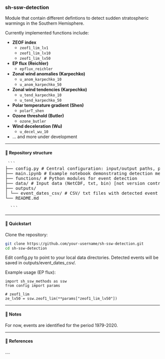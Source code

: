 ### sh-ssw-detection

Module that contain different defintions to detect sudden stratospheric warmings in the Southern Hemisphere. 

Currently implemented functions include:

- **ZEOF index**  
  - `zeof1_lim_lv1`  
  - `zeof1_lim_lv10`  
  - `zeof1_lim_lv50`  
- **EP flux (Reichler)**  
  - `epflux_reichler`  
- **Zonal wind anomalies (Karpechko)**  
  - `u_anom_karpechko_10`  
  - `u_anom_karpechko_50`  
- **Zonal wind tendencies (Karpechko)**  
  - `u_tend_karpechko_10`  
  - `u_tend_karpechko_50`  
- **Polar temperature gradient (Shen)**  
  - `polarT_shen`  
- **Ozone threshold (Butler)**  
  - `ozone_butler`  
- **Wind deceleration (Wu)**  
  - `u_decel_wu_10`  
- … and more under development

---

#### 📂 Repository structure

<pre> ``` 
├── config.py # Central configuration: input/output paths, parameters
├── main.ipynb # Example notebook demonstrating detection methods
├── functions/ # Python modules for event detection
├── data/ # Input data (NetCDF, txt, bin) [not version controlled]
├── outputs/
│ └── event_dates_csv/ # CSV/ txt files with detected event dates
└── README.md
  
  ``` </pre>

---

#### 🚀 Quickstart

Clone the repository:

```bash
git clone https://github.com/your-username/sh-ssw-detection.git
cd sh-ssw-detection
```

Edit config.py to point to your local data directories.
Detected events will be saved in outputs/event_dates_csv/.

Example usage (EP flux):
```
import sh_ssw_methods as ssw
from config import params

# zeof1_lim
ze_lv50 = ssw.zeof1_lim(**params["zeof1_lim_lv50"])
```
---

#### 📌 Notes

For now, events are identified for the period 1979-2020.

---

#### 📜 References
....
